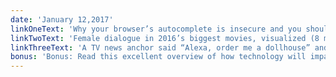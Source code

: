 ```yaml
---
date: 'January 12,2017'
linkOneText: 'Why your browser’s autocomplete is insecure and you should turn it off (1 minute read): http://bit.ly/2ioN47b'
linkTwoText: 'Female dialogue in 2016’s biggest movies, visualized (8 minute read): http://bit.ly/2igTNl7'
linkThreeText: 'A TV news anchor said “Alexa, order me a dollhouse” and triggered viewers’ Amazon Echo devices to make a purchase (2 minute read): http://bit.ly/2jI4JbZ'
bonus: 'Bonus: Read this excellent overview of how technology will impact the world economy: “The Second Machine Age: Work, Progress, and Prosperity in a Time of Brilliant Technologies” (9 hour listen): http://amzn.to/2jIdfaL'
---
```

